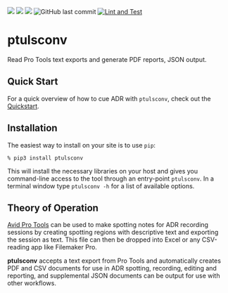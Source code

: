 ![](https://img.shields.io/github/license/iluvcapra/ptulsconv.svg)
![](https://img.shields.io/pypi/pyversions/ptulsconv.svg) 
[![](https://img.shields.io/pypi/v/ptulsconv.svg)][pypi]
![GitHub last commit](https://img.shields.io/github/last-commit/iluvcapra/pycmx)
[![Lint and Test](https://github.com/iluvcapra/ptulsconv/actions/workflows/python-package.yml/badge.svg)](https://github.com/iluvcapra/ptulsconv/actions/workflows/python-package.yml)

[pypi]: https://pypi.org/project/ptulsconv/


# ptulsconv

Read Pro Tools text exports and generate PDF reports, JSON output.

## Quick Start

For a quick overview of how to cue ADR with `ptulsconv`, check out the [Quickstart](doc/QUICKSTART.md).


## Installation

The easiest way to install on your site is to use `pip`:

    % pip3 install ptulsconv
    
This will install the necessary libraries on your host and gives you 
command-line access to the tool through an entry-point `ptulsconv`. In a 
terminal window type `ptulsconv -h` for a list of available options.


## Theory of Operation

[Avid Pro Tools][avp] can be used to make spotting notes for ADR recording
sessions by creating spotting regions with descriptive text and exporting the
session as text. This file can then be dropped into Excel or any CSV-reading
app like Filemaker Pro.

**ptulsconv** accepts a text export from Pro Tools and automatically creates
PDF and CSV documents for use in ADR spotting, recording, editing and 
reporting, and supplemental JSON documents can be output for use with other
workflows.

[avp]: http://www.avid.com/pro-tools


